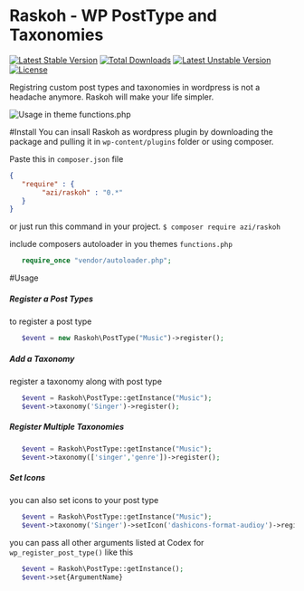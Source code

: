 # Raskoh - WP PostType and Taxonomies

[![Latest Stable Version](https://poser.pugx.org/azi/raskoh/v/stable)](https://packagist.org/packages/azi/raskoh) [![Total Downloads](https://poser.pugx.org/azi/raskoh/downloads)](https://packagist.org/packages/azi/raskoh) [![Latest Unstable Version](https://poser.pugx.org/azi/raskoh/v/unstable)](https://packagist.org/packages/azi/raskoh) [![License](https://poser.pugx.org/azi/raskoh/license)](https://packagist.org/packages/azi/raskoh)

Registring custom post types and taxonomies in wordpress is not a headache anymore. Raskoh will make your life simpler.

![Usage in theme functions.php](https://raw.githubusercontent.com/azeemhassni/Raskoh/master/code-capture.PNG)

#Install
You can insall Raskoh as wordpress plugin by downloading the package and pulling it in `wp-content/plugins` folder or
using composer.

Paste this in `composer.json` file
```json
{
   "require" : {
        "azi/raskoh" : "0.*"
   }
}
```

or just run this command in your project.
`$ composer require azi/raskoh`

include composers autoloader in you themes `functions.php` 
```php 
   require_once "vendor/autoloader.php";
```

#Usage
##### Register a Post Types
to register a post type
```php
   $event = new Raskoh\PostType("Music")->register();
```
##### Add a Taxonomy
register a taxonomy along with post type
```php
   $event = Raskoh\PostType::getInstance("Music");
   $event->taxonomy('Singer')->register();
```

##### Register Multiple Taxonomies
```php
   $event = Raskoh\PostType::getInstance("Music");
   $event->taxonomy(['singer','genre'])->register();
```

##### Set Icons
you can also set icons to your post type 
```php
   $event = Raskoh\PostType::getInstance("Music");
   $event->taxonomy('Singer')->setIcon('dashicons-format-audioy')->register();
```



you can pass all other arguments listed at Codex for `wp_register_post_type()` like this
```php
   $event = Raskoh\PostType::getInstance();
   $event->set{ArgumentName}
```

